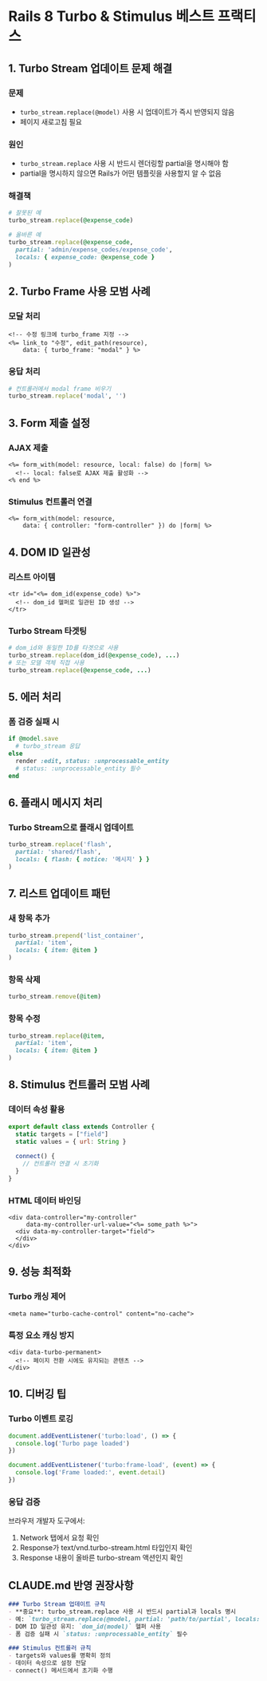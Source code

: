 # Rails 8 Turbo & Stimulus 베스트 프랙티스

## 1. Turbo Stream 업데이트 문제 해결

### 문제
- `turbo_stream.replace(@model)` 사용 시 업데이트가 즉시 반영되지 않음
- 페이지 새로고침 필요

### 원인
- `turbo_stream.replace` 사용 시 반드시 렌더링할 partial을 명시해야 함
- partial을 명시하지 않으면 Rails가 어떤 템플릿을 사용할지 알 수 없음

### 해결책
```ruby
# 잘못된 예
turbo_stream.replace(@expense_code)

# 올바른 예
turbo_stream.replace(@expense_code, 
  partial: 'admin/expense_codes/expense_code', 
  locals: { expense_code: @expense_code }
)
```

## 2. Turbo Frame 사용 모범 사례

### 모달 처리
```erb
<!-- 수정 링크에 turbo_frame 지정 -->
<%= link_to "수정", edit_path(resource), 
    data: { turbo_frame: "modal" } %>
```

### 응답 처리
```ruby
# 컨트롤러에서 modal frame 비우기
turbo_stream.replace('modal', '')
```

## 3. Form 제출 설정

### AJAX 제출
```erb
<%= form_with(model: resource, local: false) do |form| %>
  <!-- local: false로 AJAX 제출 활성화 -->
<% end %>
```

### Stimulus 컨트롤러 연결
```erb
<%= form_with(model: resource, 
    data: { controller: "form-controller" }) do |form| %>
```

## 4. DOM ID 일관성

### 리스트 아이템
```erb
<tr id="<%= dom_id(expense_code) %>">
  <!-- dom_id 헬퍼로 일관된 ID 생성 -->
</tr>
```

### Turbo Stream 타겟팅
```ruby
# dom_id와 동일한 ID를 타겟으로 사용
turbo_stream.replace(dom_id(@expense_code), ...)
# 또는 모델 객체 직접 사용
turbo_stream.replace(@expense_code, ...)
```

## 5. 에러 처리

### 폼 검증 실패 시
```ruby
if @model.save
  # turbo_stream 응답
else
  render :edit, status: :unprocessable_entity
  # status: :unprocessable_entity 필수
end
```

## 6. 플래시 메시지 처리

### Turbo Stream으로 플래시 업데이트
```ruby
turbo_stream.replace('flash', 
  partial: 'shared/flash',
  locals: { flash: { notice: '메시지' } }
)
```

## 7. 리스트 업데이트 패턴

### 새 항목 추가
```ruby
turbo_stream.prepend('list_container', 
  partial: 'item', 
  locals: { item: @item }
)
```

### 항목 삭제
```ruby
turbo_stream.remove(@item)
```

### 항목 수정
```ruby
turbo_stream.replace(@item, 
  partial: 'item', 
  locals: { item: @item }
)
```

## 8. Stimulus 컨트롤러 모범 사례

### 데이터 속성 활용
```javascript
export default class extends Controller {
  static targets = ["field"]
  static values = { url: String }
  
  connect() {
    // 컨트롤러 연결 시 초기화
  }
}
```

### HTML 데이터 바인딩
```erb
<div data-controller="my-controller"
     data-my-controller-url-value="<%= some_path %>">
  <div data-my-controller-target="field">
  </div>
</div>
```

## 9. 성능 최적화

### Turbo 캐싱 제어
```erb
<meta name="turbo-cache-control" content="no-cache">
```

### 특정 요소 캐싱 방지
```erb
<div data-turbo-permanent>
  <!-- 페이지 전환 시에도 유지되는 콘텐츠 -->
</div>
```

## 10. 디버깅 팁

### Turbo 이벤트 로깅
```javascript
document.addEventListener('turbo:load', () => {
  console.log('Turbo page loaded')
})

document.addEventListener('turbo:frame-load', (event) => {
  console.log('Frame loaded:', event.detail)
})
```

### 응답 검증
브라우저 개발자 도구에서:
1. Network 탭에서 요청 확인
2. Response가 text/vnd.turbo-stream.html 타입인지 확인
3. Response 내용이 올바른 turbo-stream 액션인지 확인

## CLAUDE.md 반영 권장사항

```markdown
### Turbo Stream 업데이트 규칙
- **중요**: turbo_stream.replace 사용 시 반드시 partial과 locals 명시
- 예: `turbo_stream.replace(@model, partial: 'path/to/partial', locals: { model: @model })`
- DOM ID 일관성 유지: `dom_id(model)` 헬퍼 사용
- 폼 검증 실패 시 `status: :unprocessable_entity` 필수

### Stimulus 컨트롤러 규칙
- targets와 values를 명확히 정의
- 데이터 속성으로 설정 전달
- connect() 메서드에서 초기화 수행
```